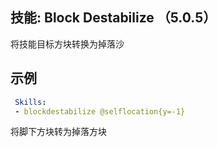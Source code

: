 技能: Block Destabilize （5.0.5）
--------------------------

将技能目标方块转换为掉落沙  

示例
--------

```yaml
 Skills:
 - blockdestabilize @selflocation{y=-1}
```
将脚下方块转为掉落方块
